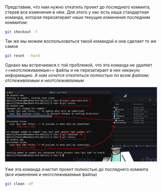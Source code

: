 
Представим, что нам нужно откатить проект до последнего коммита, стерев все изменения в нём. Для этого у нас есть наша стандартная команда, которая перезатирает наши текущие изменения последним коммитом:

```bash
git checkout -f
```

Так же мы можем воспользоваться такой командой и она сделает то же самое 

```bash
git reset --hard
```

Однако мы встречаемся с той проблемой, что эта команда не удаляет ==неотслеживаемые== файлы и не перезатирает в них никакую информацию.
*А нам хочется откатиться полностью по всем файлам: отслеживаемым и неотслеживаемым*

![](_png/ce716021d05044477f33571ec5b285bd.png)

Уже эта команда очистит проект полностью до последнего коммита (все изменения и неотслеживаемые файлы)

```bash
git clean -df
```